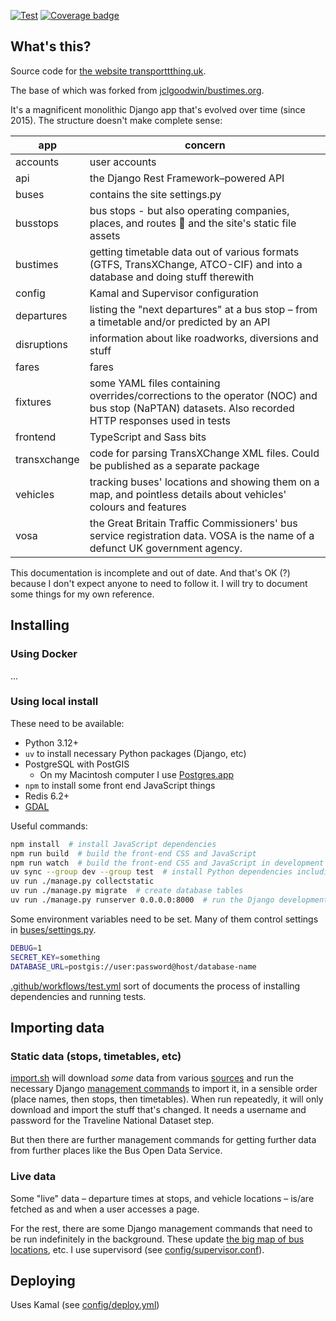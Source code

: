 [![Test](https://github.com/TimesBus/dev.timesbus.org/actions/workflows/test.yml/badge.svg)](https://github.com/TimesBus/dev.timesbus.org/actions/workflows/test.yml/badge.svg)
[![Coverage badge](https://raw.githubusercontent.com/TimesBus/dev.timesbus.org/python-coverage-comment-action-data/badge.svg)](https://htmlpreview.github.io/?https://github.com/TimesBus/dev.timesbus.org/blob/python-coverage-comment-action-data/htmlcov/index.html)

## What's this?

Source code for [the website transporttthing.uk](https://transportthing.uk/).

The base of which was forked from [jclgoodwin/bustimes.org](https://github.com/jclgoodwin/bustimes.org).


It's a magnificent monolithic Django app that's evolved over time (since 2015). The structure doesn't make complete sense:

app      | concern
---------|------------
accounts | user accounts
api      | the Django Rest Framework–powered API
buses    | contains the site settings.py
busstops | bus stops - but also operating companies, places, and routes 🤯 and the site's static file assets
bustimes | getting timetable data out of various formats (GTFS, TransXChange, ATCO-CIF) and into a database and doing stuff therewith
config   | Kamal and Supervisor configuration
departures | listing the "next departures" at a bus stop – from a timetable and/or predicted by an API
disruptions | information about like roadworks, diversions and stuff
fares    | fares
fixtures | some YAML files containing overrides/corrections to the operator (NOC) and bus stop (NaPTAN) datasets. Also recorded HTTP responses used in tests
frontend | TypeScript and Sass bits
transxchange | code for parsing TransXChange XML files. Could be published as a separate package
vehicles | tracking buses' locations and showing them on a map, and pointless details about vehicles' colours and features
vosa     | the Great Britain Traffic Commissioners' bus service registration data. VOSA is the name of a defunct UK government agency.

This documentation is incomplete and out of date.
And that's OK (?) because I don't expect anyone to need to follow it.
I will try to document some things for my own reference.

## Installing

### Using Docker

...

### Using local install

These need to be available:

- Python 3.12+
- `uv` to install necessary Python packages (Django, etc)
- PostgreSQL with PostGIS
    - On my Macintosh computer I use [Postgres.app](https://postgresapp.com/)
- `npm` to install some front end JavaScript things
- Redis 6.2+
- [GDAL](https://gdal.org/)

Useful commands:

```bash
npm install  # install JavaScript dependencies
npm run build  # build the front-end CSS and JavaScript
npm run watch  # build the front-end CSS and JavaScript in development mode, and "watch" and rebuild when the source changes
uv sync --group dev --group test  # install Python dependencies including special ones for development and testing
uv run ./manage.py collectstatic
uv run ./manage.py migrate  # create database tables
uv run ./manage.py runserver 0.0.0.0:8000  # run the Django development server (not suitable for production, use gunicorn for that!)
```

Some environment variables need to be set.
Many of them control settings in [buses/settings.py](buses/settings.py).

```bash
DEBUG=1
SECRET_KEY=something
DATABASE_URL=postgis://user:password@host/database-name
```

[.github/workflows/test.yml](.github/workflows/test.yml) sort of documents the process of installing dependencies and running tests.

## Importing data

### Static data (stops, timetables, etc)

[import.sh](import.sh) will download *some* data from various [sources](https://bustimes.org/data) and run the necessary Django [management commands](busstops/management/commands) to import it,
in a sensible order (place names, then stops, then timetables).
When run repeatedly, it will only download and import the stuff that's changed.
It needs a username and password for the Traveline National Dataset step.

But then there are further management commands for getting further data from further places like the Bus Open Data Service.

### Live data

Some "live" data – departure times at stops, and vehicle locations – is/are fetched as and when a user accesses a page.

For the rest, there are some Django management commands that need to be run indefinitely in the background.
These update [the big map of bus locations](https://bustimes.org/map), etc.
I use supervisord (see [config/supervisor.conf](config/supervisor.conf)).

## Deploying

Uses Kamal (see [config/deploy.yml](config/deploy.yml))
